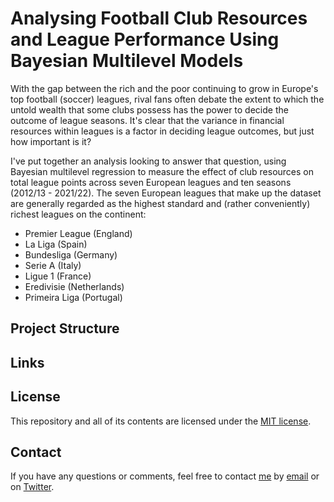# Analysing Football Club Resources and League Performance Using Bayesian Multilevel Models 

With the gap between the rich and the poor continuing to grow in Europe's top football (soccer) leagues, rival fans often debate the extent to which the untold wealth that some clubs possess has the power to decide the outcome of league seasons. It's clear that the variance in financial resources within leagues is a factor in deciding league outcomes, but just how important is it?

I've put together an analysis looking to answer that question, using Bayesian multilevel regression to measure the effect of club resources on total league points across seven European leagues and ten seasons (2012/13 - 2021/22). The seven European leagues that make up the dataset are generally regarded as the highest standard and (rather conveniently) richest leagues on the continent:

- Premier League (England)
- La Liga (Spain)
- Bundesliga (Germany)
- Serie A (Italy)
- Ligue 1 (France)
- Eredivisie (Netherlands)
- Primeira Liga (Portugal)

## Project Structure

## Links

## License

This repository and all of its contents are licensed under the [MIT license](LICENSE.md).

## Contact

If you have any questions or comments, feel free to contact [me](https://paulrjohnson.net) by [email](mailto:paul@paulrjohnson.net) or on [Twitter](https://twitter.com/paul_johnson89).
